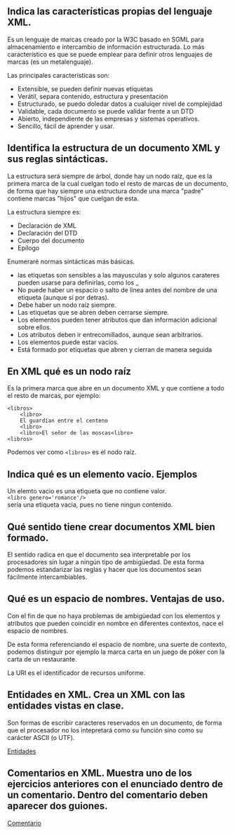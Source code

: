 ## Indica las características propias del lenguaje XML.
Es un lenguaje de marcas creado por la W3C basado en SGML para almacenamiento e intercambio de información estructurada. Lo más característico es que se puede emplear para definir otros lenguajes de marcas (es un metalenguaje).   

Las principales características son: 
- Extensible, se pueden definir nuevas etiquetas
- Verátil, separa contenido, estructura y presentación 
- Estructurado, se puedo doledar datos a cualuiqer nivel de complejidad
- Validable, cada documento se puede validar frente a un DTD
- Abierto, independiente de las empresas y sistemas operativos.
- Sencillo, fácil de aprender y usar.
## Identifica la estructura de un documento XML y sus reglas sintácticas.
La estructura será siempre de árbol, donde hay un nodo raíz, que es la primera marca de la cual cuelgan todo el resto de marcas de un documento, de forma que hay siempre una estructura donde una marca "padre" contiene marcas "hijos" que cuelgan de esta.   

La estructura siempre es: 
- Declaración de XML
- Declaración del DTD
- Cuerpo del documento
- Epílogo


Enumeraré normas sintácticas más básicas.
- las etiquetas son sensibles a las mayusculas y solo algunos carateres pueden usarse para definirlas, como los _
- No puede haber un espacio o salto de linea antes del nombre de una etiqueta (aunque sí por detras).
- Debe haber un nodo raíz siempre.
- Las etiquetas que se abren deben cerrarse siempre.
- Los elementos pueden tener atributos que dan información adicional sobre ellos. 
- Los atributos deben ir entrecomillados, aunque sean arbitrarios.
- Los elementos puede estar vacíos.
- Está formado por etiquetas que abren y cierran de manera seguida

## En XML qué es un nodo raíz
Es la primera marca que abre en un documento XML y que contiene a todo el resto de marcas, por ejemplo: 
```
<libros>
    <libro>
    El guardían entre el centeno
    <libro>
    <libro>El señor de las moscas<libro>
<libros>
```
Podemos ver como ```<libros>``` es el nodo raíz.
## Indica qué es un elemento vacío. Ejemplos
Un elemto vacio es una etiqueta que no contiene valor.   
```<libro genero='romance'/>```   
sería una etiqueta vacia, pues no tiene ningun contenido. 
## Qué sentido tiene crear documentos XML bien formado.
El sentido radica en que el documento sea interpretable por los procesadores sin lugar a ningún tipo de ambigüedad. De esta forma podemos estandarizar las reglas y hacer que los documentos sean fácilmente intercambiables.
## Qué es un espacio de nombres. Ventajas de uso.
Con el fin de que no haya problemas de ambigüedad con los elementos y atributos que pueden coincidir en nombre en diferentes contextos, nace el espacio de nombres.   

De esta forma referenciando el espacio de nombre, una suerte de contexto, podemos distinguir por ejemplo la marca carta en un juego de póker con la carta de un restaurante.   

La URI es el identificador de recursos uniforme. 
## Entidades en XML. Crea un XML con las entidades vistas en clase.
Son formas de escribir caracteres reservados en un documento, de forma que el procesador no los intepretará como su función sino como su carácter ASCII (o UTF). 

[Entidades](Entidades.xml)

## Comentarios en XML. Muestra uno de los ejercicios anteriores con el enunciado dentro de un comentario. Dentro del comentario deben aparecer dos guiones.
[Comentario](Comentario.xml)